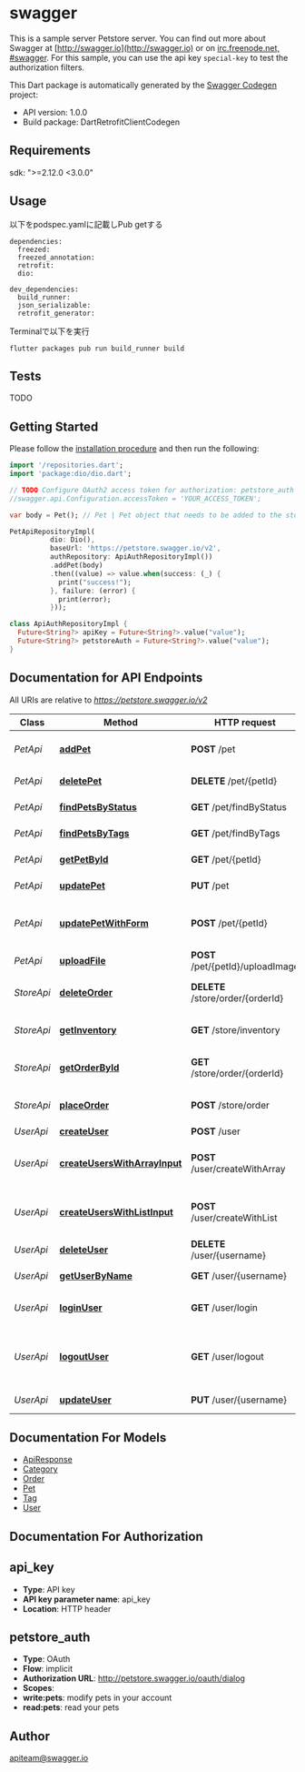 # swagger
This is a sample server Petstore server.  You can find out more about     Swagger at [http://swagger.io](http://swagger.io) or on [irc.freenode.net, #swagger](http://swagger.io/irc/).      For this sample, you can use the api key `special-key` to test the authorization     filters.

This Dart package is automatically generated by the [Swagger Codegen](https://github.com/swagger-api/swagger-codegen) project:

- API version: 1.0.0
- Build package: DartRetrofitClientCodegen

## Requirements

sdk: ">=2.12.0 <3.0.0"

## Usage

以下をpodspec.yamlに記載しPub getする
```
dependencies:
  freezed:
  freezed_annotation:
  retrofit:
  dio:

dev_dependencies:
  build_runner:
  json_serializable:
  retrofit_generator:
```

Terminalで以下を実行
```
flutter packages pub run build_runner build
```

## Tests

TODO

## Getting Started

Please follow the [installation procedure](#installation--usage) and then run the following:

```dart
import '/repositories.dart';
import 'package:dio/dio.dart';

// TODO Configure OAuth2 access token for authorization: petstore_auth
//swagger.api.Configuration.accessToken = 'YOUR_ACCESS_TOKEN';

var body = Pet(); // Pet | Pet object that needs to be added to the store

PetApiRepositoryImpl(
          dio: Dio(),
          baseUrl: 'https://petstore.swagger.io/v2',
          authRepository: ApiAuthRepositoryImpl())
          .addPet(body)
          .then((value) => value.when(success: (_) {
            print("success!");
          }, failure: (error) {
            print(error);
          }));

class ApiAuthRepositoryImpl {
  Future<String?> apiKey = Future<String?>.value("value");
  Future<String?> petstoreAuth = Future<String?>.value("value");
}
```

## Documentation for API Endpoints

All URIs are relative to *https://petstore.swagger.io/v2*

Class | Method | HTTP request | Description
------------ | ------------- | ------------- | -------------
*PetApi* | [**addPet**](/PetApi.md#addpet) | **POST** /pet | Add a new pet to the store
*PetApi* | [**deletePet**](/PetApi.md#deletepet) | **DELETE** /pet/{petId} | Deletes a pet
*PetApi* | [**findPetsByStatus**](/PetApi.md#findpetsbystatus) | **GET** /pet/findByStatus | Finds Pets by status
*PetApi* | [**findPetsByTags**](/PetApi.md#findpetsbytags) | **GET** /pet/findByTags | Finds Pets by tags
*PetApi* | [**getPetById**](/PetApi.md#getpetbyid) | **GET** /pet/{petId} | Find pet by ID
*PetApi* | [**updatePet**](/PetApi.md#updatepet) | **PUT** /pet | Update an existing pet
*PetApi* | [**updatePetWithForm**](/PetApi.md#updatepetwithform) | **POST** /pet/{petId} | Updates a pet in the store with form data
*PetApi* | [**uploadFile**](/PetApi.md#uploadfile) | **POST** /pet/{petId}/uploadImage | uploads an image
*StoreApi* | [**deleteOrder**](/StoreApi.md#deleteorder) | **DELETE** /store/order/{orderId} | Delete purchase order by ID
*StoreApi* | [**getInventory**](/StoreApi.md#getinventory) | **GET** /store/inventory | Returns pet inventories by status
*StoreApi* | [**getOrderById**](/StoreApi.md#getorderbyid) | **GET** /store/order/{orderId} | Find purchase order by ID
*StoreApi* | [**placeOrder**](/StoreApi.md#placeorder) | **POST** /store/order | Place an order for a pet
*UserApi* | [**createUser**](/UserApi.md#createuser) | **POST** /user | Create user
*UserApi* | [**createUsersWithArrayInput**](/UserApi.md#createuserswitharrayinput) | **POST** /user/createWithArray | Creates list of users with given input array
*UserApi* | [**createUsersWithListInput**](/UserApi.md#createuserswithlistinput) | **POST** /user/createWithList | Creates list of users with given input array
*UserApi* | [**deleteUser**](/UserApi.md#deleteuser) | **DELETE** /user/{username} | Delete user
*UserApi* | [**getUserByName**](/UserApi.md#getuserbyname) | **GET** /user/{username} | Get user by user name
*UserApi* | [**loginUser**](/UserApi.md#loginuser) | **GET** /user/login | Logs user into the system
*UserApi* | [**logoutUser**](/UserApi.md#logoutuser) | **GET** /user/logout | Logs out current logged in user session
*UserApi* | [**updateUser**](/UserApi.md#updateuser) | **PUT** /user/{username} | Updated user


## Documentation For Models

 - [ApiResponse](/ApiResponse.md)
 - [Category](/Category.md)
 - [Order](/Order.md)
 - [Pet](/Pet.md)
 - [Tag](/Tag.md)
 - [User](/User.md)


## Documentation For Authorization


## api_key

- **Type**: API key
- **API key parameter name**: api_key
- **Location**: HTTP header

## petstore_auth

- **Type**: OAuth
- **Flow**: implicit
- **Authorization URL**: http://petstore.swagger.io/oauth/dialog
- **Scopes**: 
 - **write:pets**: modify pets in your account
 - **read:pets**: read your pets


## Author

apiteam@swagger.io


